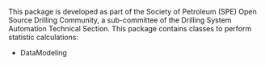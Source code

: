 This package is developed as part of the Society of Petroleum (SPE) Open Source Drilling Community, a sub-committee of the Drilling System Automation Technical Section.
This package contains classes to perform statistic calculations:
- DataModeling
